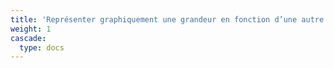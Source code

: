 ```yaml
---
title: 'Représenter graphiquement une grandeur en fonction d’une autre'
weight: 1
cascade:
  type: docs
---
```


